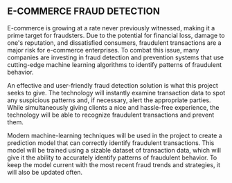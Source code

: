 ## E-COMMERCE FRAUD DETECTION 

E-commerce is growing at a rate never previously witnessed, making it a prime target for fraudsters. Due to the potential for financial loss, damage to one's reputation, and dissatisfied consumers, fraudulent transactions are a major risk for e-commerce enterprises. To combat this issue, many companies are investing in fraud detection and prevention systems that use cutting-edge machine learning algorithms to identify patterns of fraudulent behavior. 

An effective and user-friendly fraud detection solution is what this project seeks to give. The technology will instantly examine transaction data to spot any suspicious patterns and, if necessary, alert the appropriate parties. While simultaneously giving clients a nice and hassle-free experience, the technology will be able to recognize fraudulent transactions and prevent them. 

Modern machine-learning techniques will be used in the project to create a prediction model that can correctly identify fraudulent transactions. This model will be trained using a sizable dataset of transaction data, which will give it the ability to accurately identify patterns of fraudulent behavior. To keep the model current with the most recent fraud trends and strategies, it will also be updated often. 
